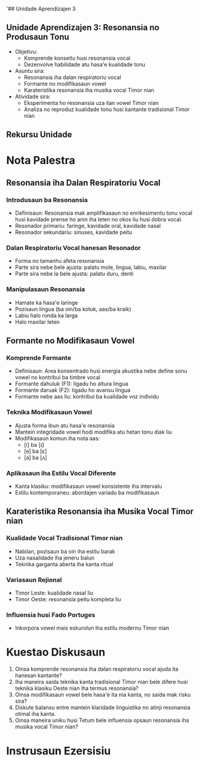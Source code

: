 '## Unidade Aprendizajen 3

## Unidade Aprendizajen 3: Resonansia no Produsaun Tonu
- Objetivu:
  * Komprende konseitu husi resonansia vocal
  * Dezenvolve habilidade atu hasa'e kualidade tonu
- Asuntu sira:
  * Resonansia iha dalan respiratoriu vocal
  * Formante no modifikasaun vowel
  * Karateristika resonansia iha musika vocal Timor nian
- Atividade sira:
  * Eksperimenta ho resonansia uza lian vowel Timor nian
  * Analiza no reproduz kualidade tonu husi kantante tradisional Timor nian

## Rekursu Unidade

# Nota Palestra

## Resonansia iha Dalan Respiratoriu Vocal

### Introdusaun ba Resonansia
- Definisaun: Resonansia mak amplifikasaun no enrikesimentu tonu vocal husi kavidade prense ho anin iha leten no okos liu husi dobra vocal.
- Resonador primariu: faringe, kavidade oral, kavidade nasal
- Resonador sekundariu: sinuses, kavidade peitu

### Dalan Respiratoriu Vocal hanesan Resonador
- Forma no tamanhu afeta resonansia
- Parte sira nebe bele ajusta: palatu mole, lingua, labiu, maxilar
- Parte sira nebe la bele ajusta: palatu duru, denti

### Manipulasaun Resonansia
- Hamate ka hasa'e laringe
- Pozisaun lingua (ba oin/ba kotuk, aas/ba kraik)
- Labiu halo ronda ka larga
- Halo maxilar leten

## Formante no Modifikasaun Vowel

### Komprende Formante
- Definisaun: Area konsentrado husi energia akustika nebe define sonu vowel no kontribui ba timbre vocal
- Formante dahuluk (F1): ligadu ho altura lingua
- Formante daruak (F2): ligadu ho avansu lingua
- Formante nebe aas liu: kontribui ba kualidade voz individu

### Teknika Modifikasaun Vowel
- Ajusta forma ibun atu hasa'e resonansia
- Mantein integridade vowel hodi modifika atu hetan tonu diak liu
- Modifikasaun komun iha nota aas: 
  * [i] ba [ɪ]
  * [e] ba [ɛ]
  * [a] ba [ʌ]

### Aplikasaun iha Estilu Vocal Diferente
- Kanta klasiku: modifikasaun vowel konsistente iha intervalu
- Estilu kontemporaneu: abordajen variadu ba modifikasaun

## Karateristika Resonansia iha Musika Vocal Timor nian

### Kualidade Vocal Tradisional Timor nian
- Nabilan, pozisaun ba oin iha estilu barak
- Uza nasalidade iha jeneru balun
- Teknika garganta aberta iha kanta ritual

### Variasaun Rejional
- Timor Leste: kualidade nasal liu
- Timor Oeste: resonansia peitu kompleta liu

### Influensia husi Fado Portuges
- Inkorpora vowel mais eskurolun iha estilu modernu Timor nian

# Kuestao Diskusaun

1. Oinsa komprende resonansia iha dalan respiratoriu vocal ajuda ita hanesan kantante?
2. Iha maneira saida teknika kanta tradisional Timor nian bele difere husi teknika klasiku Oeste nian iha termus resonansia?
3. Oinsa modifikasaun vowel bele hasa'e ita nia kanta, no saida mak risku sira?
4. Diskute balansu entre mantein klaridade linguistika no atinji resonansia otimal iha kanta.
5. Oinsa maneira uniku husi Tetum bele influensia opsaun resonansia iha musika vocal Timor nian?

# Instrusaun Ezersisiu